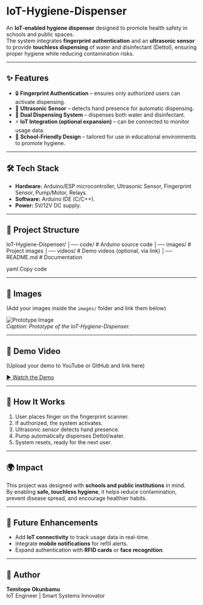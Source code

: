 # IoT-Hygiene-Dispenser

An **IoT-enabled hygiene dispenser** designed to promote health safety in schools and public spaces.  
The system integrates **fingerprint authentication** and an **ultrasonic sensor** to provide **touchless dispensing** of water and disinfectant (Dettol), ensuring proper hygiene while reducing contamination risks.  

---

## ✨ Features
- 🔒 **Fingerprint Authentication** – ensures only authorized users can activate dispensing.  
- 📡 **Ultrasonic Sensor** – detects hand presence for automatic dispensing.  
- 🚰 **Dual Dispensing System** – dispenses both water and disinfectant.  
- ⚡ **IoT Integration (optional expansion)** – can be connected to monitor usage data.  
- 🏫 **School-Friendly Design** – tailored for use in educational environments to promote hygiene.  

---

## 🛠️ Tech Stack
- **Hardware:** Arduino/ESP microcontroller, Ultrasonic Sensor, Fingerprint Sensor, Pump/Motor, Relays.  
- **Software:** Arduino IDE (C/C++).  
- **Power:** 5V/12V DC supply.  

---

## 📂 Project Structure
IoT-Hygiene-Dispenser/
│── code/ # Arduino source code
│── images/ # Project images
│── videos/ # Demo videos (optional, via link)
│── README.md # Documentation

yaml
Copy code

---

## 📸 Images
(Add your images inside the `images/` folder and link them below)

![Prototype Image](images/prototype.jpg)  
*Caption: Prototype of the IoT-Hygiene-Dispenser.*

---

## 🎥 Demo Video
(Upload your demo to YouTube or GitHub and link here)

[▶️ Watch the Demo](https://www.youtube.com/)  

---

## 🚀 How It Works
1. User places finger on the fingerprint scanner.  
2. If authorized, the system activates.  
3. Ultrasonic sensor detects hand presence.  
4. Pump automatically dispenses Dettol/water.  
5. System resets, ready for the next user.  

---

## 🌍 Impact
This project was designed with **schools and public institutions** in mind.  
By enabling **safe, touchless hygiene**, it helps reduce contamination, prevent disease spread, and encourage healthier habits.  

---

## 🔮 Future Enhancements
- Add **IoT connectivity** to track usage data in real-time.  
- Integrate **mobile notifications** for refill alerts.  
- Expand authentication with **RFID cards** or **face recognition**.  

---

## 👤 Author
**Temitope Okunbamu**  
IoT Engineer | Smart Systems Innovator  
